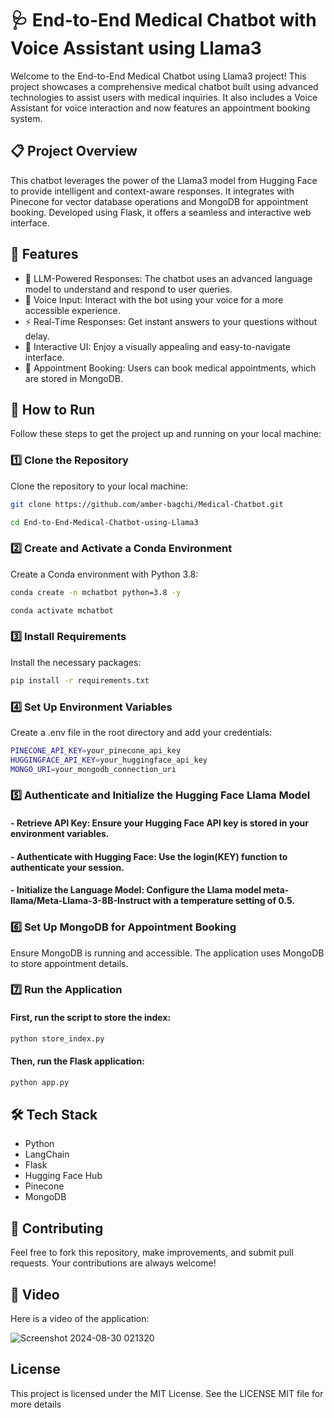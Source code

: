 
# 🩺 End-to-End Medical Chatbot with Voice Assistant using Llama3
Welcome to the End-to-End Medical Chatbot using Llama3 project! This project showcases a comprehensive medical chatbot built using advanced technologies to assist users with medical inquiries. It also includes a Voice Assistant for voice interaction and now features an appointment booking system.

## 📋 Project Overview
This chatbot leverages the power of the Llama3 model from Hugging Face to provide intelligent and context-aware responses. It integrates with Pinecone for vector database operations and MongoDB for appointment booking. Developed using Flask, it offers a seamless and interactive web interface.

## 🎯 Features
 - 🧠 LLM-Powered Responses: The chatbot uses an advanced language model to understand and respond to user queries.
 - 🎤 Voice Input: Interact with the bot using your voice for a more accessible experience.
- ⚡ Real-Time Responses: Get instant answers to your questions without delay.
- 💬 Interactive UI: Enjoy a visually appealing and easy-to-navigate interface.
- 📅 Appointment Booking: Users can book medical appointments, which are stored in MongoDB.

## 🚀 How to Run
Follow these steps to get the project up and running on your local machine:

### 1️⃣ Clone the Repository
Clone the repository to your local machine:

```bash
git clone https://github.com/amber-bagchi/Medical-Chatbot.git
```

```bash
cd End-to-End-Medical-Chatbot-using-Llama3
```

### 2️⃣ Create and Activate a Conda Environment
Create a Conda environment with Python 3.8:

```bash
conda create -n mchatbot python=3.8 -y
```
```bash
conda activate mchatbot
```

### 3️⃣ Install Requirements
Install the necessary packages:

```bash
pip install -r requirements.txt
```

### 4️⃣ Set Up Environment Variables
Create a .env file in the root directory and add your credentials:

```bash
PINECONE_API_KEY=your_pinecone_api_key
HUGGINGFACE_API_KEY=your_huggingface_api_key
MONGO_URI=your_mongodb_connection_uri
```
### 5️⃣ Authenticate and Initialize the Hugging Face Llama Model
#### - Retrieve API Key: Ensure your Hugging Face API key is stored in your environment variables.
#### - Authenticate with Hugging Face: Use the login(KEY) function to authenticate your session.
#### - Initialize the Language Model: Configure the Llama model meta-llama/Meta-Llama-3-8B-Instruct with a temperature setting of 0.5.

  
### 6️⃣ Set Up MongoDB for Appointment Booking
Ensure MongoDB is running and accessible. The application uses MongoDB to store appointment details.

### 7️⃣ Run the Application

#### First, run the script to store the index:

```bash
python store_index.py
```

#### Then, run the Flask application:

```bash
python app.py
```

## 🛠 Tech Stack
- Python
- LangChain
- Flask
- Hugging Face Hub
- Pinecone
- MongoDB

## 🤝 Contributing
Feel free to fork this repository, make improvements, and submit pull requests. Your contributions are always welcome!

## 📸 Video
Here is a video of the application:

![Screenshot 2024-08-30 021320](https://github.com/user-attachments/assets/045999f7-1bce-4b36-a360-349c1cafbd43)



## License
This project is licensed under the MIT License. See the LICENSE MIT file for more details
